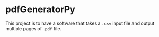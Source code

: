 # pdfGeneratorPy  
  
This project is to have a software that takes a `.csv` input file and output multiple pages of `.pdf` file.